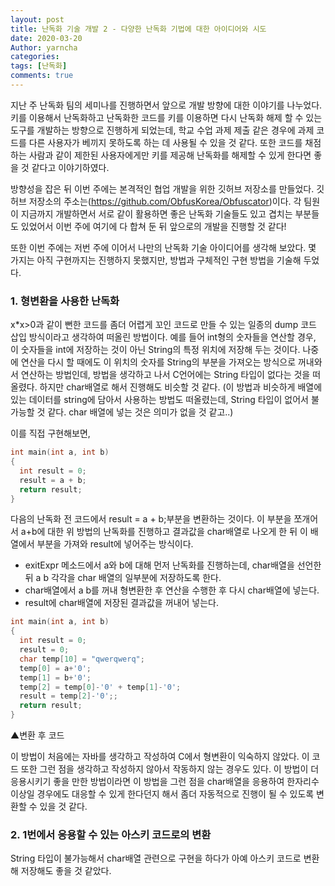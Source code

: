 ```yaml
---
layout: post
title: 난독화 기술 개발 2 - 다양한 난독화 기법에 대한 아이디어와 시도
date: 2020-03-20
Author: yarncha
categories:
tags: [난독화]
comments: true
---
```


지난 주 난독화 팀의 세미나를 진행하면서 앞으로 개발 방향에 대한 이야기를 나누었다. 키를 이용해서 난독화하고 난독화한 코드를 키를 이용하면 다시 난독화 해제 할 수 있는 도구를 개발하는 방향으로 진행하게 되었는데, 학교 수업 과제 제출 같은 경우에 과제 코드를 다른 사용자가 베끼지 못하도록 하는 데 사용될 수 있을 것 같다. 또한 코드를 채점하는 사람과 같이 제한된 사용자에게만 키를 제공해 난독화를 해제할 수 있게 한다면 좋을 것 같다고 이야기하였다.

방향성을 잡은 뒤 이번 주에는 본격적인 협업 개발을 위한 깃허브 저장소를 만들었다. 깃허브 저장소의 주소는(<https://github.com/ObfusKorea/Obfuscator>)이다. 각 팀원이 지금까지 개발하면서 서로 같이 활용하면 좋은 난독화 기술들도 있고 겹치는 부분들도 있었어서 이번 주에 여기에 다 합쳐 둔 뒤 앞으로의 개발을 진행할 것 같다!

또한 이번 주에는 저번 주에 이어서 나만의 난독화 기술 아이디어를 생각해 보았다. 몇 가지는 아직 구현까지는 진행하지 못했지만, 방법과 구체적인 구현 방법을 기술해 두었다.

### 1. 형변환을 사용한 난독화

x*x>0과 같이 뻔한 코드를 좀더 어렵게 꼬인 코드로 만들 수 있는 일종의 dump 코드 삽입 방식이라고 생각하여 떠올린 방법이다. 예를 들어 int형의 숫자들을 연산할 경우, 이 숫자들을 int에 저장하는 것이 아닌 String의 특정 위치에 저장해 두는 것이다. 나중에 연산을 다시 할 때에도 이 위치의 숫자를 String의 부분을 가져오는 방식으로 꺼내와서 연산하는 방법인데, 방법을 생각하고 나서 C언어에는 String 타입이 없다는 것을 떠올렸다. 하지만 char배열로 해서 진행해도 비슷할 것 같다. (이 방법과 비슷하게 배열에 있는 데이터를 string에 담아서 사용하는 방법도 떠올렸는데, String 타입이 없어서 불가능할 것 같다. char 배열에 넣는 것은 의미가 없을 것 같고..)

이를 직접 구현해보면,

```c
int main(int a, int b)
{
  int result = 0;
  result = a + b;
  return result;
}
```

다음의 난독화 전 코드에서 result = a + b;부분을 변환하는 것이다. 이 부분을 쪼개어서 a+b에 대한 위 방법의 난독화를 진행하고 결과값을 char배열로 나오게 한 뒤 이 배열에서 부분을 가져와 result에 넣어주는 방식이다.

- exitExpr 메소드에서 a와 b에 대해 먼저 난독화를 진행하는데, char배열을 선언한 뒤 a b 각각을 char 배열의 일부분에 저장하도록 한다.
- char배열에서 a b를 꺼내 형변환한 후 연산을 수행한 후 다시 char배열에 넣는다.
- result에 char배열에 저장된 결과값을 꺼내어 넣는다.

```c
int main(int a, int b)
{
  int result = 0;
  result = 0;
  char temp[10] = "qwerqwerq";
  temp[0] = a+'0';
  temp[1] = b+'0';
  temp[2] = temp[0]-'0' + temp[1]-'0';
  result = temp[2]-'0';;
  return result;
}
```

▲변환 후 코드

이 방법이 처음에는 자바를 생각하고 작성하여 C에서 형변환이 익숙하지 않았다. 이 코드 또한 그런 점을 생각하고 작성하지 않아서 작동하지 않는 경우도 있다. 이 방법이 더 응용시키기 좋을 만한 방법이라면 이 방법을 그런 점을 char배열을 응용하여 한자리수 이상일 경우에도 대응할 수 있게 한다던지 해서 좀더 자동적으로 진행이 될 수 있도록 변환할 수 있을 것 같다.

### 2. 1번에서 응용할 수 있는 아스키 코드로의 변환

String 타입이 불가능해서 char배열 관련으로 구현을 하다가 아예 아스키 코드로 변환해 저장해도 좋을 것 같았다.

 <!--
 (키를 무작위로 생성하여 그 키에 맞게 여러가지 요법을 몇 번, 어디에 섞을 건지를 어던 규칙에 따라서 정해두기. 이렇게 하면 이 키를 가지고 역난독화 또한 가능할듯. 원래에 목적에 부합하게 됨
 어떤 난독화 기술은 어디에서 쓰이는지 미리 자리를 잡아두고. 그니까 prettyprinter같은걸 하나 생성함.(prettyprinter는 지워도 좋을듯) baseListener를 상속하여 obfuscation이 이루어지는 클래스를 하나 만들고, 여기에서 Obfuscation에서 작성한 난독화 기술들의 자리를 잡아두는 거임. 예를 들어 return stmt전용 난독화 기능이 있다 하면 exitStmt에서 뭐 어떻게 return만 잡아서 한다던지... 하는 식으로 미리 작성해 두고 프로그램 실행 시 무작위로 키가 발생하도록 함. 발생한 키는 이 프로그램으로 난독화를 수행할 때 필요함. 어떤 자리에 있는 어떤 코드가 제대로 작동하게(난독화하게) 하는거임. 이 때 각자의 기술들에 상호관계가 있다면, 예를 들어 어떤 난독화는 이 난독화와 실행하면 안 된다던가 그런거 고려해서 두 난독화가 동시에 수행되지 않게 해야겟지. 그리고 순서도 상관 있으니까 순서도 유의해서.. 예를 들어 ABC라는 키가 발생됏다. 하면 첫번째 A를 통해 A라는 난독화를 수행하고 다음에 B 다음에 C를 수행한 결과가 나오는거임. 이 키를 가지고 역난독화 도구를 돌리는 것은 간단하겠지. 사실 역난독화 도구라고 할 수 도 없을것 같은게 미리 어떻게 난독화를 진행했는지 알고 잇으니까 그냥 그 dump들을 지워주는 것에 그칠듯.)
 (그림 자료 추가하기) -->
